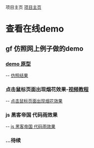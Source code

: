 项目主页 <a href="https://javastar920905.github.io/html5/">项目主页 </a>
# 查看在线demo
## gf 仿照网上例子做的demo
### <a href="https://javastar920905.github.io/html5/translate/index">demo 原型</a>

-- <a href="https://javastar920905.github.io/html5/translate/index2">仿照结果</a>


### 点击鼠标页面出现烟花效果-<a href="http://www.365yg.com/group/6440320757309374977/">视频教程</a>
-- <a href="https://javastar920905.github.io/html5/power-fire-oop-2.html">点击鼠标页面出现烟花效果</a>

### js 黑客帝国 代码雨效果
-- <a href="https://javastar920905.github.io/html5/js-hack-code_rain.html">js 黑客帝国 代码雨效果</a>

### ...待续
